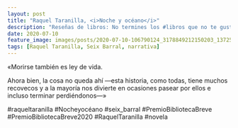 ```yaml
---
layout: post
title: "Raquel Taranilla, <i>Noche y océano</i>"
description: "Reseñas de libros: No termines los #libros que no te gustan. I els #llibres que t'agraden llegeix-los tants cops com calgui."
date: 2020-07-10
feature_image: images/posts/2020-07-10-106790124_3178849212150203_1372503003453535815_n_18068883514217983.jpg
tags: [Raquel Taranilla, Seix Barral, narrativa]
---
```


«Morirse también es ley de vida. 

Ahora bien, la cosa no queda ahí —esta historia, como todas, tiene muchos recovecos y a la mayoría nos divierte en ocasiones pasear por ellos e incluso terminar perdiéndonos—»
<!--more-->

#raqueltaranilla #Nocheyocéano #seix_barral #PremioBibliotecaBreve #PremioBibliotecaBreve2020 #RaquelTaranilla #novela


